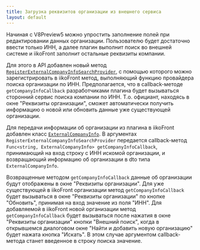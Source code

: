 ```yaml
---
title: Загрузка реквизитов организации из внешнего сервиса
layout: default
---
```


Начиная с V8Preview5 можно упростить заполнение полей при редактировании данных организации. Пользователю будет достаточно ввести только ИНН, а далее плагин выполнит поиск во внешней системе и iikoFront заполнит остальные реквизиты компании.

Для этого в API добавлен новый метод [`RegisterExternalCompanyInfoSearchProvider`](https://iiko.github.io/front.api.sdk/v8/html/M_Resto_Front_Api_IOperationService_RegisterExternalCompanyInfoSearchProvider.htm), с помощью которого можно зарегистрировать в iikoFront метод, выполняющий функцию провайдера поиска организации по ИНН. Предполагается, что в callback-методе `getCompanyInfoCallback` разработчиками плагина будет вызываться сторонний сервис поиска компании по ИНН. Т.о. официант, находясь в окне "Реквизиты организации", сможет автоматически получить информацию о новой или обновить данные уже существующей организации.

Для передачи информации об организации из плагина в iikoFront добавлен класс [`ExternalCompanyInfo`](https://iiko.github.io/front.api.sdk/v8/html/T_Resto_Front_Api_Data_Brd_ExternalCompanyInfo.htm). В аргументах `RegisterExternalCompanyInfoSearchProvider` передается callback-метод `Func<string, ExternalCompanyInfo> getCompanyInfoCallback`, принимающий на вход строку с ИНН искомой организации, и возвращающий информацию об организации в dto типа `ExternalCompanyInfo`. 

Возвращенные методом `getCompanyInfoCallback` данные об организации будут отображены в окне "Реквизиты организации". Для уже существующей в iikoFront организации метод `getCompanyInfoCallback` будет вызываться в окне "Реквизиты организации" по кнопке "Обновить", принимая на вход значение из поля "ИНН". Для добавляемой в iikoFront новой организации метод `getCompanyInfoCallback` будет вызываться после нажатия в окне "Реквизиты организации" кнопки "Внешний поиск", когда в открывшемся диалоговом окне "Найти и добавить новую организацию" будет нажата кнопка "Искать". В этом случае аргументом callback-метода станет введенное в строку поиска значение.